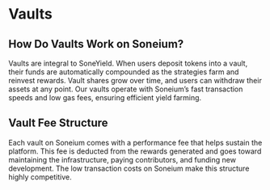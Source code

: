 # Vaults

## How Do Vaults Work on Soneium?

Vaults are integral to SoneYield. When users deposit tokens into a vault, their funds are automatically compounded as the strategies farm and reinvest rewards. Vault shares grow over time, and users can withdraw their assets at any point. Our vaults operate with Soneium’s fast transaction speeds and low gas fees, ensuring efficient yield farming.



## Vault Fee Structure

Each vault on Soneium comes with a performance fee that helps sustain the platform. This fee is deducted from the rewards generated and goes toward maintaining the infrastructure, paying contributors, and funding new development. The low transaction costs on Soneium make this structure highly competitive.
